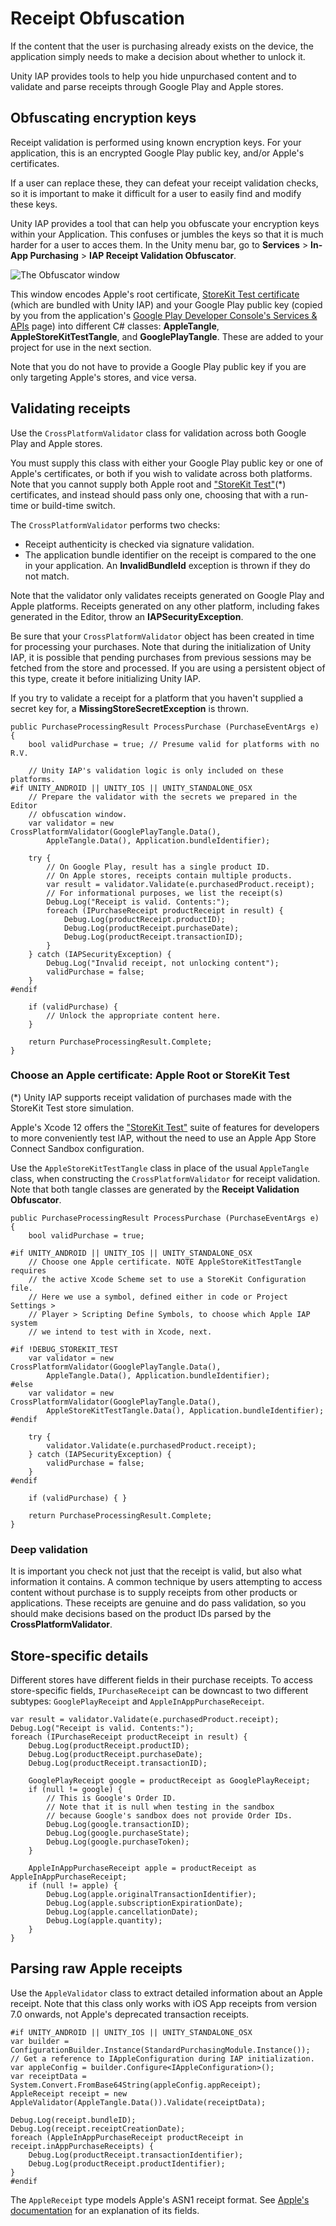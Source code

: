 # Receipt Obfuscation

If the content that the user is purchasing already exists on the device, the application simply needs to make a decision about whether to unlock it.

Unity IAP provides tools to help you hide unpurchased content and to validate and parse receipts through Google Play and Apple stores.

## Obfuscating encryption keys

Receipt validation is performed using known encryption keys. For your application, this is an encrypted Google Play public key, and/or Apple's certificates.

If a user can replace these, they can defeat your receipt validation checks, so it is important to make it difficult for a user to easily find and modify these keys.

Unity IAP provides a tool that can help you obfuscate your encryption keys within your Application. This confuses or jumbles the keys so that it is much harder for a user to acces them. In the Unity menu bar, go to __Services__ > __In-App Purchasing__ > __IAP Receipt Validation Obfuscator__.


![The Obfuscator window](images/IAPObfuscator.png)

This window encodes Apple's root certificate, [StoreKit Test certificate](https://developer.apple.com/documentation/Xcode/setting-up-storekit-testing-in-xcode) (which are bundled with Unity IAP) and your Google Play public key (copied by you from the application's [Google Play Developer Console's Services &amp; APIs](https://developer.android.com/google/play/licensing/setting-up.html) page) into different C# classes: __AppleTangle__, __AppleStoreKitTestTangle__, and __GooglePlayTangle__. These are added to your project for use in the next section.

Note that you do not have to provide a Google Play public key if you are only targeting Apple's stores, and vice versa.

## Validating receipts

Use the `CrossPlatformValidator` class for validation across both Google Play and Apple stores.

You must supply this class with either your Google Play public key or one of Apple's certificates, or both if you wish to validate across both platforms. Note that you cannot supply both Apple root and ["StoreKit Test"](https://developer.apple.com/documentation/Xcode/setting-up-storekit-testing-in-xcode)(*) certificates, and instead should pass only one, choosing that with a run-time or build-time switch.

The `CrossPlatformValidator` performs two checks:

* Receipt authenticity is checked via signature validation.
* The application bundle identifier on the receipt is compared to the one in your application. An **InvalidBundleId** exception is thrown if they do not match.

Note that the validator only validates receipts generated on Google Play and Apple platforms. Receipts generated on any other platform, including fakes generated in the Editor, throw an __IAPSecurityException__.

Be sure that your `CrossPlatformValidator` object has been created in time for processing your purchases. Note that during the initialization of Unity IAP, it is possible that pending purchases from previous sessions may be fetched from the store and processed. If you are using a persistent object of this type, create it before initializing Unity IAP.

If you try to validate a receipt for a platform that you haven't supplied a secret key for, a __MissingStoreSecretException__ is thrown.

````
public PurchaseProcessingResult ProcessPurchase (PurchaseEventArgs e)
{
    bool validPurchase = true; // Presume valid for platforms with no R.V.

    // Unity IAP's validation logic is only included on these platforms.
#if UNITY_ANDROID || UNITY_IOS || UNITY_STANDALONE_OSX
    // Prepare the validator with the secrets we prepared in the Editor
    // obfuscation window.
    var validator = new CrossPlatformValidator(GooglePlayTangle.Data(),
        AppleTangle.Data(), Application.bundleIdentifier);

    try {
        // On Google Play, result has a single product ID.
        // On Apple stores, receipts contain multiple products.
        var result = validator.Validate(e.purchasedProduct.receipt);
        // For informational purposes, we list the receipt(s)
        Debug.Log("Receipt is valid. Contents:");
        foreach (IPurchaseReceipt productReceipt in result) {
            Debug.Log(productReceipt.productID);
            Debug.Log(productReceipt.purchaseDate);
            Debug.Log(productReceipt.transactionID);
        }
    } catch (IAPSecurityException) {
        Debug.Log("Invalid receipt, not unlocking content");
        validPurchase = false;
    }
#endif

    if (validPurchase) {
        // Unlock the appropriate content here.
    }

    return PurchaseProcessingResult.Complete;
}

````

### Choose an Apple certificate: Apple Root or StoreKit Test

(*)  Unity IAP supports receipt validation of purchases made with the StoreKit Test store simulation.

Apple's Xcode 12 offers the ["StoreKit Test"](https://developer.apple.com/documentation/Xcode/setting-up-storekit-testing-in-xcode) suite of features for developers to more conveniently test IAP, without the need to use an Apple App Store Connect Sandbox configuration.

Use the `AppleStoreKitTestTangle` class in place of the usual `AppleTangle` class, when constructing the `CrossPlatformValidator` for receipt validation. Note that both tangle classes are generated by the **Receipt Validation Obfuscator**.

````
public PurchaseProcessingResult ProcessPurchase (PurchaseEventArgs e)
{
    bool validPurchase = true;

#if UNITY_ANDROID || UNITY_IOS || UNITY_STANDALONE_OSX
    // Choose one Apple certificate. NOTE AppleStoreKitTestTangle requires
    // the active Xcode Scheme set to use a StoreKit Configuration file.
    // Here we use a symbol, defined either in code or Project Settings >
    // Player > Scripting Define Symbols, to choose which Apple IAP system
    // we intend to test with in Xcode, next.

#if !DEBUG_STOREKIT_TEST
    var validator = new CrossPlatformValidator(GooglePlayTangle.Data(),
        AppleTangle.Data(), Application.bundleIdentifier);
#else
    var validator = new CrossPlatformValidator(GooglePlayTangle.Data(),
        AppleStoreKitTestTangle.Data(), Application.bundleIdentifier);
#endif

    try {
        validator.Validate(e.purchasedProduct.receipt);
    } catch (IAPSecurityException) {
        validPurchase = false;
    }
#endif

    if (validPurchase) { }

    return PurchaseProcessingResult.Complete;
}

````


### Deep validation

It is important you check not just that the receipt is valid, but also what information it contains. A common technique by users attempting to access content without purchase is to supply receipts from other products or applications. These receipts are genuine and do pass validation, so you should make decisions based on the product IDs parsed by the __CrossPlatformValidator__.

## Store-specific details

Different stores have different fields in their purchase receipts. To access store-specific fields, `IPurchaseReceipt` can be downcast to two different subtypes: `GooglePlayReceipt` and `AppleInAppPurchaseReceipt`.

````
var result = validator.Validate(e.purchasedProduct.receipt);
Debug.Log("Receipt is valid. Contents:");
foreach (IPurchaseReceipt productReceipt in result) {
    Debug.Log(productReceipt.productID);
    Debug.Log(productReceipt.purchaseDate);
    Debug.Log(productReceipt.transactionID);

    GooglePlayReceipt google = productReceipt as GooglePlayReceipt;
    if (null != google) {
        // This is Google's Order ID.
        // Note that it is null when testing in the sandbox
        // because Google's sandbox does not provide Order IDs.
        Debug.Log(google.transactionID);
        Debug.Log(google.purchaseState);
        Debug.Log(google.purchaseToken);
    }

    AppleInAppPurchaseReceipt apple = productReceipt as AppleInAppPurchaseReceipt;
    if (null != apple) {
        Debug.Log(apple.originalTransactionIdentifier);
        Debug.Log(apple.subscriptionExpirationDate);
        Debug.Log(apple.cancellationDate);
        Debug.Log(apple.quantity);
    }
}
````

## Parsing raw Apple receipts

Use the `AppleValidator` class to extract detailed information about an Apple receipt. Note that this class only works with iOS App receipts from version 7.0 onwards, not Apple's deprecated transaction receipts.

````
#if UNITY_ANDROID || UNITY_IOS || UNITY_STANDALONE_OSX
var builder = ConfigurationBuilder.Instance(StandardPurchasingModule.Instance());
// Get a reference to IAppleConfiguration during IAP initialization.
var appleConfig = builder.Configure<IAppleConfiguration>();
var receiptData = System.Convert.FromBase64String(appleConfig.appReceipt);
AppleReceipt receipt = new AppleValidator(AppleTangle.Data()).Validate(receiptData);

Debug.Log(receipt.bundleID);
Debug.Log(receipt.receiptCreationDate);
foreach (AppleInAppPurchaseReceipt productReceipt in receipt.inAppPurchaseReceipts) {
    Debug.Log(productReceipt.transactionIdentifier);
    Debug.Log(productReceipt.productIdentifier);
}
#endif
````

The `AppleReceipt` type models Apple's ASN1 receipt format. See [Apple's documentation](https://developer.apple.com/library/ios/releasenotes/General/ValidateAppStoreReceipt/Chapters/ReceiptFields.html#/apple_ref/doc/uid/TP40010573-CH106-SW1) for an explanation of its fields.
